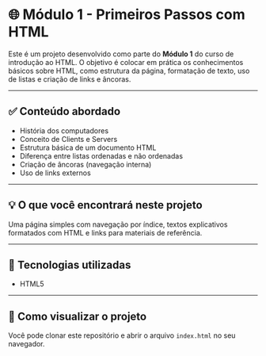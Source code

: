 # 🌐 Módulo 1 - Primeiros Passos com HTML

Este é um projeto desenvolvido como parte do **Módulo 1** do curso de introdução ao HTML. O objetivo é colocar em prática os conhecimentos básicos sobre HTML, como estrutura da página, formatação de texto, uso de listas e criação de links e âncoras.

---

## ✅ Conteúdo abordado

- História dos computadores
- Conceito de Clients e Servers
- Estrutura básica de um documento HTML
- Diferença entre listas ordenadas e não ordenadas
- Criação de âncoras (navegação interna)
- Uso de links externos

---

## 💡 O que você encontrará neste projeto

Uma página simples com navegação por índice, textos explicativos formatados com HTML e links para materiais de referência.

---

## 🔧 Tecnologias utilizadas

- HTML5

---

## 📁 Como visualizar o projeto

Você pode clonar este repositório e abrir o arquivo `index.html` no seu navegador.